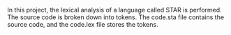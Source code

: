 In this project, the lexical analysis of a language called STAR is performed. The source code is broken down into tokens. The code.sta file contains the source code, and the code.lex file stores the tokens.
